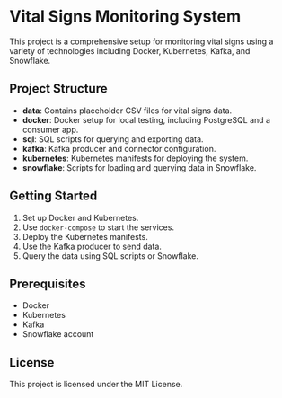 # Vital Signs Monitoring System

This project is a comprehensive setup for monitoring vital signs using a variety of technologies including Docker, Kubernetes, Kafka, and Snowflake.

## Project Structure
- **data**: Contains placeholder CSV files for vital signs data.
- **docker**: Docker setup for local testing, including PostgreSQL and a consumer app.
- **sql**: SQL scripts for querying and exporting data.
- **kafka**: Kafka producer and connector configuration.
- **kubernetes**: Kubernetes manifests for deploying the system.
- **snowflake**: Scripts for loading and querying data in Snowflake.

## Getting Started
1. Set up Docker and Kubernetes.
2. Use `docker-compose` to start the services.
3. Deploy the Kubernetes manifests.
4. Use the Kafka producer to send data.
5. Query the data using SQL scripts or Snowflake.

## Prerequisites
- Docker
- Kubernetes
- Kafka
- Snowflake account

## License
This project is licensed under the MIT License.
